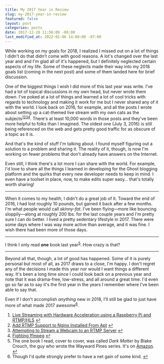 ```yaml
---
title: My 2017 Year in Review
slug: my-2017-year-in-review
featured: false
layout: post
categories: posts
date: 2017-12-28 11:56:09 -08:00
last_modified_at: 2022-02-06 14:00:00 -07:00
---
```


While working on my goals for 2018, I realized I missed out on a lot of things I didn't do that didn't come with good reasons. A lot's changed over the last year and and I'm glad all of it's happened, but I definitely neglected certain aspects of my life. Some of these neglects made their way into my 2018 goals list (coming in the next post) and some of them landed here for brief discussion.

One of the biggest things I wish I did more of this last year was write. I've had a lot of topical discussions in my own head, but never wrote them down. I've poked at a lot of things and learned a lot of cool tricks with regards to technology and making it work for me but I never shared any of it with the world. I look back on 2016, for example, and all the posts I wrote about setting up a cat-themed live stream with my own cats as the subjects<sup><a href="#fn-1">1</a></sup><sup><a href="#fn-2">2</a></sup><sup><a href="#fn-3">3</a></sup><sup><a href="#fn-4">4</a></sup>. There's at least 10,000 words in those posts and they've been more helpful to folks than I imagined. The oldest one (July 3, 2016) is still being referenced on the web and gets pretty good traffic for as obscure of a topic as it is.

And that's the kind of stuff I'm talking about. I found myself figuring out a solution to a problem and sharing it. The reality of it, though, is now I'm working on fewer problems that don't already have answers on the Internet.

Even still, I think there's a lot more I can share with the world. For example, I'd love to share all the things I learned in developing for the Ghost blogging platform and the quirks that every new developer needs to keep in mind. I even have a toolset in place, now, to make edits super easy… that's totally worth sharing!

* * *

When it comes to my health, I didn't do a great job of it. Toward the end of 2016, I had lost roughly 10 pounds, but gained it back after a few months. I'm what people would call _skinny-fat_. I've been flying—more like bouncing sloppily—along at roughly 200 lbs. for the last couple years and I'm pretty sure I can do better. I lived a pretty sedentary lifestyle in 2017. There were some days where I was way more active than average, and it was fine. I wish there had been more of those days.

* * *

I think I only read **one** book last year<sup><a href="#fn-5">5</a></sup>. How crazy is that?

* * *

Beyond all that, though, a lot of good has happened. Some of it is purely personal but most of all, as 2017 draws to a close, I'm happy. I don't regret any of the decisions I made this year nor would I want things a different way. It's been a long time since I could look back on a previous year and note that it was drama-free, low-stress, and all around a great time. I'd even go so far as to say it's the first year in the years I remember where I've been able to say that.

Even if I don't accomplish _anything_ new in 2018, I'll still be glad to just have more of what made 2017 awesome<sup><a href="#fn-6">6</a></sup>.

1. [Live Streaming with Hardware Acceleration using a Raspberry Pi and RTMP/HLS](http://johnathan.org/rpi-h264-hw-acceleration/) [↩](#fnref-1)
2. [Add RTMP Support to Nginx Installed From Apt](http://johnathan.org/rtmp-nginx-apt/) [↩](#fnref-2)
3. [Attempting to Stream a Webcam to an RTMP Server](/stream-rtmp/) [↩](#fnref-3)
4. [Fighting ffmpeg](/fighting-ffmpeg/) [↩](#fnref-4)
5. The one book I read, cover to cover, was called _Dark Matter_ by Blake Crouch, the guy who wrote the Wayward Pines series. It's on [Amazon](http://amzn.to/2zF9bM0). [↩](#fnref-5)
6. Though I'd quite strongly prefer to have a net gain of some kind. [↩](#fnref-6)

